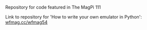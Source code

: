 Repository for code featured in The MagPi 111

Link to repository for 'How to write your own emulator in Python': [wfmag.cc/wfmag54](https://wfmag.cc/wfmag54)